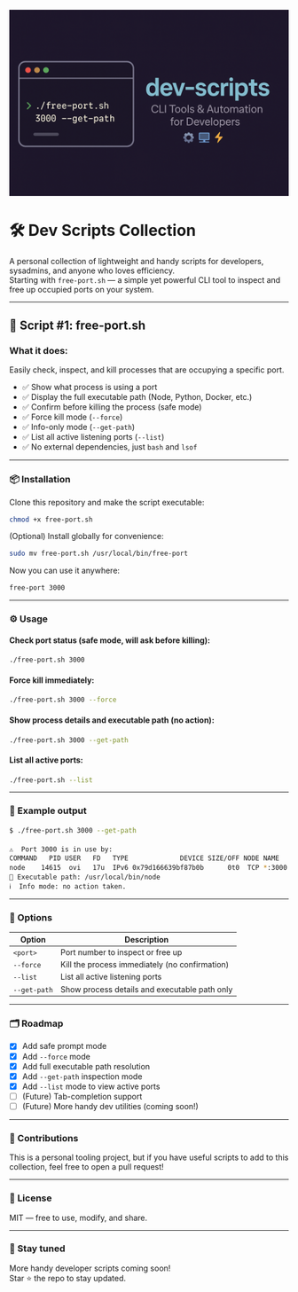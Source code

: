 
![dev-scripts banner](./banner.png)

# 🛠️ Dev Scripts Collection

A personal collection of lightweight and handy scripts for developers, sysadmins, and anyone who loves efficiency.  
Starting with `free-port.sh` — a simple yet powerful CLI tool to inspect and free up occupied ports on your system.

---

## 🚀 Script #1: free-port.sh

### What it does:
Easily check, inspect, and kill processes that are occupying a specific port.

- ✅ Show what process is using a port
- ✅ Display the full executable path (Node, Python, Docker, etc.)
- ✅ Confirm before killing the process (safe mode)
- ✅ Force kill mode (`--force`)
- ✅ Info-only mode (`--get-path`)
- ✅ List all active listening ports (`--list`)
- ✅ No external dependencies, just `bash` and `lsof`

---

### 📦 Installation

Clone this repository and make the script executable:

```bash
chmod +x free-port.sh
```

(Optional) Install globally for convenience:

```bash
sudo mv free-port.sh /usr/local/bin/free-port
```

Now you can use it anywhere:

```bash
free-port 3000
```

---

### ⚙️ Usage

#### Check port status (safe mode, will ask before killing):
```bash
./free-port.sh 3000
```

#### Force kill immediately:
```bash
./free-port.sh 3000 --force
```

#### Show process details and executable path (no action):
```bash
./free-port.sh 3000 --get-path
```

#### List all active ports:
```bash
./free-port.sh --list
```

---

### 🧩 Example output

```bash
$ ./free-port.sh 3000 --get-path

⚠️  Port 3000 is in use by:
COMMAND   PID USER   FD   TYPE             DEVICE SIZE/OFF NODE NAME
node    14615  ovi   17u  IPv6 0x79d166639bf87b0b      0t0  TCP *:3000 (LISTEN)
🧩 Executable path: /usr/local/bin/node
ℹ️  Info mode: no action taken.
```

---

### 📖 Options

| Option        | Description                                   |
|---------------|-----------------------------------------------|
| `<port>`      | Port number to inspect or free up             |
| `--force`     | Kill the process immediately (no confirmation) |
| `--list`      | List all active listening ports               |
| `--get-path`  | Show process details and executable path only |

---

### 🗂️ Roadmap

- [x] Add safe prompt mode
- [x] Add `--force` mode
- [x] Add full executable path resolution
- [x] Add `--get-path` inspection mode
- [x] Add `--list` mode to view active ports
- [ ] (Future) Tab-completion support
- [ ] (Future) More handy dev utilities (coming soon!)

---

### 🤝 Contributions

This is a personal tooling project, but if you have useful scripts to add to this collection, feel free to open a pull request!

---

### 📜 License

MIT — free to use, modify, and share.

---

### 🌟 Stay tuned

More handy developer scripts coming soon!  
Star ⭐ the repo to stay updated.
